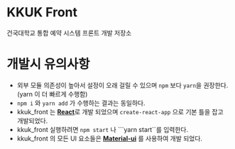 
# KKUK Front
건국대학교 통합 예약 시스템 프론트 개발 저장소

# 개발시 유의사항
- 외부 모듈 의존성이 높아서 설정이 오래 걸릴 수 있으며 ```npm``` 보다 ```yarn```을 권장한다. (yarn 이 더 빠르게 수행함)
- ```npm i``` 와 ```yarn add``` 가 수행하는 결과는 동일하다.
- kkuk_front 는 [**React**](https://reactjs.org/)로 개발 되었으며 ```create-react-app``` 으로 기본 틀을 잡고 개발되었다.
- kkuk_front 실행하려면 ```npm start``` 나 ```yarn start``를 입력한다.
- kkuk_front 의 모든 UI 요소들은 [**Material-ui**](https://material-ui.com/) 를 사용하여 개발 되었다.


